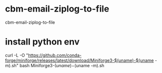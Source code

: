 # cbm-email-ziplog-to-file
cbm-email-ziplog-to-file
# install python env
curl -L -O "https://github.com/conda-forge/miniforge/releases/latest/download/Miniforge3-$(uname)-$(uname -m).sh"
bash Miniforge3-$(uname)-$(uname -m).sh
